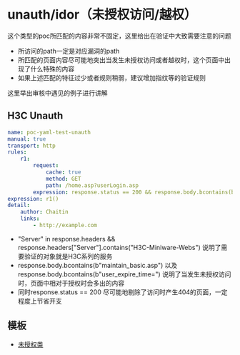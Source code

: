 # unauth/idor（未授权访问/越权）

这个类型的poc所匹配的内容非常不固定，这里给出在验证中大致需要注意的问题

- 所访问的path一定是对应漏洞的path
- 所匹配的页面内容尽可能地突出当发生未授权访问或者越权时，这个页面中出现了什么特殊的内容
- 如果上述匹配的特征过少或者规则稍弱，建议增加指纹等的验证规则

这里举出审核中遇见的例子进行讲解

## H3C Unauth

```yaml
name: poc-yaml-test-unauth
manual: true
transport: http
rules:
	r1:
		request:
			cache: true
			method: GET
			path: /home.asp?userLogin.asp
		expression: response.status == 200 && response.body.bcontains(b"user_expire_time=") && response.body.bcontains(b"maintain_basic.asp") && "Server" in response.headers && response.headers["Server"].contains("H3C-Miniware-Webs")
expression: r1()
detail:
	author: Chaitin
	links:
		- http://example.com
```

- "Server" in response.headers && response.headers\["Server"\].contains("H3C-Miniware-Webs") 说明了需要验证的对象就是H3C系列的服务
- response.body.bcontains(b"maintain_basic.asp") 以及 response.body.bcontains(b"user_expire_time=") 说明了当发生未授权访问时，页面中相对于授权时会多出的内容
- 同时response.status == 200 尽可能地剔除了访问时产生404的页面，一定程度上节省开支

## 模板

- [未授权类](/guide/yaml/yaml_poc_template?id=未授权类)
